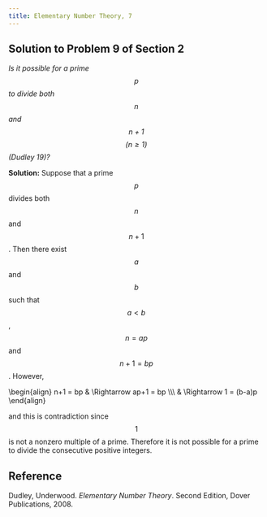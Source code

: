 ```yaml
---
title: Elementary Number Theory, 7
---
```


## Solution to Problem 9 of Section 2

*Is it possible for a prime $$p$$ to divide both $$n$$ and $$n+1$$ $$(n \geq 1)$$ (Dudley 19)?*

**Solution:** Suppose that a prime $$p$$ divides both $$n$$ and $$n+1$$. Then there exist $$a$$ and $$b$$ such that $$a \lt b$$, $$n = ap$$ and $$n+1 = bp$$. However,

\begin{align}
n+1 = bp & \Rightarrow ap+1 = bp \\\\\\
         & \Rightarrow 1 = (b-a)p 
\end{align}

and this is contradiction since $$1$$ is not a nonzero multiple of a prime. Therefore it is not possible for a prime to divide the consecutive positive integers.

## Reference

Dudley, Underwood. *Elementary Number Theory*. Second Edition, Dover Publications, 2008.

